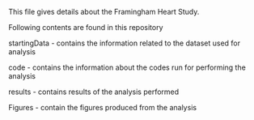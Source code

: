 This file gives details about the Framingham Heart Study.

Following contents are found in this repository

startingData - contains the information related to the dataset used for analysis

code - contains the information about the codes run for performing the analysis

results - contains results of the analysis performed

Figures - contain the figures produced from the analysis
